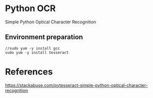 # Python OCR
Simple Python Optical Character Recognition

## Environment preparation
```
//sudo yum -y install gcc
sudo yum -y install tesseract
```

# References
https://stackabuse.com/pytesseract-simple-python-optical-character-recognition
